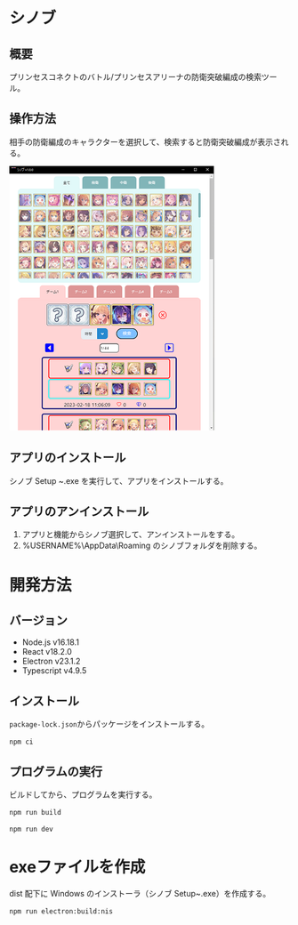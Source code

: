 # シノブ

## 概要

プリンセスコネクトのバトル/プリンセスアリーナの防衛突破編成の検索ツール。

## 操作方法

相手の防衛編成のキャラクターを選択して、検索すると防衛突破編成が表示される。

![シノブ](images/shinobu.png)

## アプリのインストール

シノブ Setup ~.exe を実行して、アプリをインストールする。

## アプリのアンインストール

1. アプリと機能からシノブ選択して、アンインストールをする。
1. %USERNAME%\AppData\Roaming のシノブフォルダを削除する。

# 開発方法

## バージョン

- Node.js v16.18.1
- React v18.2.0
- Electron v23.1.2
- Typescript v4.9.5

## インストール

`package-lock.json`からパッケージをインストールする。

```shell
npm ci
```

## プログラムの実行

ビルドしてから、プログラムを実行する。

```shell
npm run build
```

```shell
npm run dev
```

# exeファイルを作成

dist 配下に Windows のインストーラ（シノブ Setup~.exe）を作成する。

```shell
npm run electron:build:nis
```
